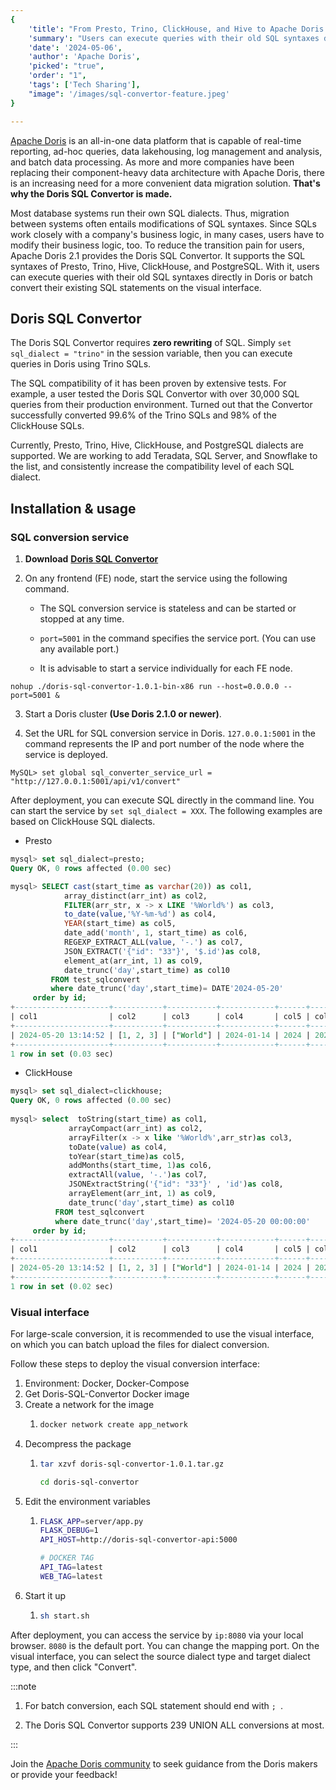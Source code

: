 ```yaml
---
{
    'title': "From Presto, Trino, ClickHouse, and Hive to Apache Doris: SQL convertor for easy migration",
    'summary': "Users can execute queries with their old SQL syntaxes directly in Doris or batch convert their existing SQL statements on the visual SQL conversion interface.",
    'date': '2024-05-06',
    'author': 'Apache Doris',
    'picked': "true",
    'order': "1",
    'tags': ['Tech Sharing'],
    "image": '/images/sql-convertor-feature.jpeg'
}

---
```


<!-- 
Licensed to the Apache Software Foundation (ASF) under one
or more contributor license agreements.  See the NOTICE file
distributed with this work for additional information
regarding copyright ownership.  The ASF licenses this file
to you under the Apache License, Version 2.0 (the
"License"); you may not use this file except in compliance
with the License.  You may obtain a copy of the License at

  http://www.apache.org/licenses/LICENSE-2.0

Unless required by applicable law or agreed to in writing,
software distributed under the License is distributed on an
"AS IS" BASIS, WITHOUT WARRANTIES OR CONDITIONS OF ANY
KIND, either express or implied.  See the License for the
specific language governing permissions and limitations
under the License.
-->

[Apache Doris](https://doris.apache.org/) is an all-in-one data platform that is capable of real-time reporting, ad-hoc queries, data lakehousing, log management and analysis, and batch data processing. As more and more companies have been replacing their component-heavy data architecture with Apache Doris, there is an increasing need for a more convenient data migration solution. **That's why the Doris SQL Convertor is made.**

Most database systems run their own SQL dialects. Thus, migration between systems often entails modifications of SQL syntaxes. Since SQLs work closely with a company's business logic, in many cases, users have to modify their business logic, too. To reduce the transition pain for users, Apache Doris 2.1 provides the Doris SQL Convertor. It supports the SQL syntaxes of Presto, Trino, Hive, ClickHouse, and PostgreSQL. With it, users can execute queries with their old SQL syntaxes directly in Doris or batch convert their existing SQL statements on the visual interface.

## Doris SQL Convertor

The Doris SQL Convertor requires **zero rewriting** of SQL. Simply `set sql_dialect = "trino"` in the session variable, then you can execute queries in Doris using Trino SQLs. 

The SQL compatibility of it has been proven by extensive tests. For example, a user tested the Doris SQL Convertor with over 30,000 SQL queries from their production environment. Turned out that the Convertor successfully converted 99.6% of the Trino SQLs and 98% of the ClickHouse SQLs.

Currently, Presto, Trino, Hive, ClickHouse, and PostgreSQL dialects are supported. We are working to add Teradata, SQL Server, and Snowflake to the list, and consistently increase the compatibility level of each SQL dialect.

## Installation & usage

### SQL conversion service

1. **Download** **[Doris SQL Convertor](https://selectdb-doris-1308700295.cos.ap-beijing.myqcloud.com/doris-sql-convertor/doris-sql-convertor-1.0.3-bin-x86.tar.gz)**

2. On any frontend (FE) node, start the service using the following command.

   - The SQL conversion service is stateless and can be started or stopped at any time.

   - `port=5001` in the command specifies the service port. (You can use any available port.)

   - It is advisable to start a service individually for each FE node.

```Shell
nohup ./doris-sql-convertor-1.0.1-bin-x86 run --host=0.0.0.0 --port=5001 &
```

3. Start a Doris cluster **(Use Doris 2.1.0 or newer)**.

4. Set the URL for SQL conversion service in Doris. `127.0.0.1:5001` in the command represents the IP and port number of the node where the service is deployed.

```Shell
MySQL> set global sql_converter_service_url = "http://127.0.0.1:5001/api/v1/convert"
```

After deployment, you can execute SQL directly in the command line. You can start the service by `set sql_dialect = XXX`. The following examples are based on ClickHouse SQL dialects.

- Presto

```SQL
mysql> set sql_dialect=presto;                                                                                                                                                                                                             
Query OK, 0 rows affected (0.00 sec) 

mysql> SELECT cast(start_time as varchar(20)) as col1,                                                                                                                                                                                     
            array_distinct(arr_int) as col2,                                                                                                                                                                                             
            FILTER(arr_str, x -> x LIKE '%World%') as col3,                                                                                                                                                                              
            to_date(value,'%Y-%m-%d') as col4,                                                                                                                                                                                           
            YEAR(start_time) as col5,                                                                                                                                                                                                    
            date_add('month', 1, start_time) as col6,                                                                                                                                                                                    
            REGEXP_EXTRACT_ALL(value, '-.') as col7,                                                                                                                                                                                     
            JSON_EXTRACT('{"id": "33"}', '$.id')as col8,                                                                                                                                                                                 
            element_at(arr_int, 1) as col9,                                                                                                                                                                                              
            date_trunc('day',start_time) as col10                                                                                                                                                                                        
         FROM test_sqlconvert                                                                                                                                                                                                            
         where date_trunc('day',start_time)= DATE'2024-05-20'                                                                                                                                                                            
     order by id;                                                                                                                                                                                                                        
+---------------------+-----------+-----------+------------+------+---------------------+-------------+------+------+---------------------+                                                                                                
| col1                | col2      | col3      | col4       | col5 | col6                | col7        | col8 | col9 | col10               |                                                                                                
+---------------------+-----------+-----------+------------+------+---------------------+-------------+------+------+---------------------+                                                                                                
| 2024-05-20 13:14:52 | [1, 2, 3] | ["World"] | 2024-01-14 | 2024 | 2024-06-20 13:14:52 | ['-0','-1'] | "33" |    1 | 2024-05-20 00:00:00 |                                                                                                
+---------------------+-----------+-----------+------------+------+---------------------+-------------+------+------+---------------------+                                                                                                
1 row in set (0.03 sec)    
```

- ClickHouse

```SQL
mysql> set sql_dialect=clickhouse;                                                                                                                                             
Query OK, 0 rows affected (0.00 sec)                                                                                                                                           
                                                                                                                                                                               
mysql> select  toString(start_time) as col1,                                                                                                                                   
             arrayCompact(arr_int) as col2,                                                                                                                                  
             arrayFilter(x -> x like '%World%',arr_str)as col3,                                                                                                              
             toDate(value) as col4,                                                                                                                                          
             toYear(start_time)as col5,                                                                                                                                      
             addMonths(start_time, 1)as col6,                                                                                                                                
             extractAll(value, '-.')as col7,                                                                                                                                 
             JSONExtractString('{"id": "33"}' , 'id')as col8,                                                                                                                
             arrayElement(arr_int, 1) as col9,                                                                                                                               
             date_trunc('day',start_time) as col10                                                                                                                           
          FROM test_sqlconvert                                                                                                                                               
          where date_trunc('day',start_time)= '2024-05-20 00:00:00'                                                                                                          
     order by id;                                                                                                                                                   
+---------------------+-----------+-----------+------------+------+---------------------+-------------+------+------+---------------------+                                    
| col1                | col2      | col3      | col4       | col5 | col6                | col7        | col8 | col9 | col10               |                                    
+---------------------+-----------+-----------+------------+------+---------------------+-------------+------+------+---------------------+                                    
| 2024-05-20 13:14:52 | [1, 2, 3] | ["World"] | 2024-01-14 | 2024 | 2024-06-20 13:14:52 | ['-0','-1'] | "33" |    1 | 2024-05-20 00:00:00 |                                    
+---------------------+-----------+-----------+------------+------+---------------------+-------------+------+------+---------------------+                                    
1 row in set (0.02 sec)
```

### Visual interface

For large-scale conversion, it is recommended to use the visual interface, on which you can batch upload the files for dialect conversion.

Follow these steps to deploy the visual conversion interface:

1. Environment: Docker, Docker-Compose
2. Get Doris-SQL-Convertor Docker image
3. Create a network for the image
   1. ```Bash
      docker network create app_network
      ```
4. Decompress the package
   1. ```Bash
      tar xzvf doris-sql-convertor-1.0.1.tar.gz
      
      cd doris-sql-convertor
      ```
5. Edit the environment variables
   1. ```Bash
      FLASK_APP=server/app.py
      FLASK_DEBUG=1
      API_HOST=http://doris-sql-convertor-api:5000
      
      # DOCKER TAG
      API_TAG=latest
      WEB_TAG=latest
      ```
6. Start it up
   1. ```Bash
      sh start.sh
      ```

After deployment, you can access the service by `ip:8080` via your local browser. `8080` is the default port. You can change the mapping port. On the visual interface, you can select the source dialect type and target dialect type, and then click "Convert".

:::note

1. For batch conversion, each SQL statement should end with `; `.

2. The Doris SQL Convertor supports 239 UNION ALL conversions at most.

:::

Join the [Apache Doris community](https://join.slack.com/t/apachedoriscommunity/shared_invite/zt-2gmq5o30h-455W226d79zP3L96ZhXIoQ) to seek guidance from the Doris makers or provide your feedback!







